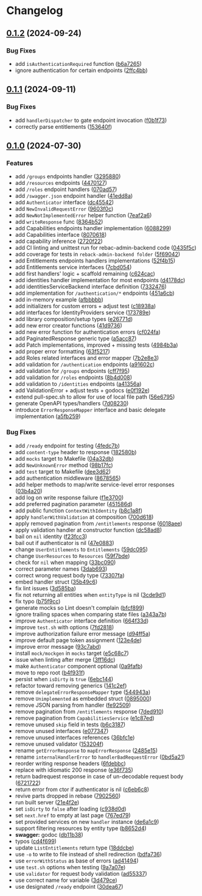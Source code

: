 # Changelog

## [0.1.2](https://github.com/canonical/rebac-admin-ui-handlers/compare/v0.1.1...v0.1.2) (2024-09-24)


### Bug Fixes

* add `isAuthenticationRequired` function ([b6a7265](https://github.com/canonical/rebac-admin-ui-handlers/commit/b6a72651ab562d0b5bda558ffc7955122e52cbcc))
* ignore authentication for certain endpoints ([2ffc4bb](https://github.com/canonical/rebac-admin-ui-handlers/commit/2ffc4bbe238b6d0010eba7da0ff07e2f9f98fa41))

## [0.1.1](https://github.com/canonical/rebac-admin-ui-handlers/compare/v0.1.0...v0.1.1) (2024-09-11)


### Bug Fixes

* add `handlerDispatcher` to gate endpoint invocation ([f0b1f73](https://github.com/canonical/rebac-admin-ui-handlers/commit/f0b1f7311df9697f35966bdc6a086eba6a196029))
* correctly parse entitlements ([153640f](https://github.com/canonical/rebac-admin-ui-handlers/commit/153640f6dd5ecafa7ed0c20f3fc3927fad14f42e))

## [0.1.0](https://github.com/canonical/rebac-admin-ui-handlers/compare/v0.0.1...v0.1.0) (2024-07-30)


### Features

* add `/groups` endpoints handler ([3295880](https://github.com/canonical/rebac-admin-ui-handlers/commit/329588054390d6af3062852d6107dbe5c0a453ff))
* add `/resources` endpoints ([4470127](https://github.com/canonical/rebac-admin-ui-handlers/commit/44701277ca219d88d1bca92627a2f44ac87f1a0a))
* add `/roles` endpoint handlers ([070ad57](https://github.com/canonical/rebac-admin-ui-handlers/commit/070ad576c7807c9819f7be1017c37baf99f7d4f5))
* add `/swagger.json` endpoint handler ([41edd8a](https://github.com/canonical/rebac-admin-ui-handlers/commit/41edd8aa118334ec971a5627c76e1ea926e99d68))
* add `Authenticator` interface ([dc45542](https://github.com/canonical/rebac-admin-ui-handlers/commit/dc455428390d1d38705b19f336a62bfebc2ad31b))
* add `NewInvalidRequestError` ([9603f0c](https://github.com/canonical/rebac-admin-ui-handlers/commit/9603f0ceb3193390f5e9e03aa1738ba38007e03f))
* add `NewNotImplementedError` helper function ([7eaf2a6](https://github.com/canonical/rebac-admin-ui-handlers/commit/7eaf2a6f1e9986289ee9964fde224ce075fbf163))
* add `writeResponse` func ([8364b52](https://github.com/canonical/rebac-admin-ui-handlers/commit/8364b52769e13d5904f9a2af2fe15654828dfb3f))
* add Capabilities endpoints handler implementation ([6088299](https://github.com/canonical/rebac-admin-ui-handlers/commit/608829944be0cd6ec8fac4be67dec3efe1d1b8d4))
* add Capabilities interface ([8070618](https://github.com/canonical/rebac-admin-ui-handlers/commit/8070618a9848ba62c6228c903cdcb60906c4bebf))
* add capability inference ([2720f22](https://github.com/canonical/rebac-admin-ui-handlers/commit/2720f22f87475a8cacc173b46726ce79f63a310a))
* add CI linting and unittest run for rebac-admin-backend code ([0435f5c](https://github.com/canonical/rebac-admin-ui-handlers/commit/0435f5c205514be7a55ff91309b7f721b51a044a))
* add coverage for tests in `reback-admin-backend folder` ([5f69042](https://github.com/canonical/rebac-admin-ui-handlers/commit/5f6904251b8d6c2eb701e3521dd14ef6af3cff71))
* add Entitlements endpoints handlers implementations ([52f4b15](https://github.com/canonical/rebac-admin-ui-handlers/commit/52f4b1591834d0b87649d7561b36ca3dec171836))
* add Entitlements service interfaces ([7cbd054](https://github.com/canonical/rebac-admin-ui-handlers/commit/7cbd05401974f8ad7878156005008e8463c7bab8))
* add first handlers' logic + scaffold remaining ([c624cac](https://github.com/canonical/rebac-admin-ui-handlers/commit/c624cac9563fd6bb4a4c5dee913f793fa9f444e7))
* add identities handler implementation for most endpoints ([d4178dc](https://github.com/canonical/rebac-admin-ui-handlers/commit/d4178dcf4a9b2a9d30a90565d0ca3b07a55db629))
* add identitiesServiceBackend interface definition ([7332476](https://github.com/canonical/rebac-admin-ui-handlers/commit/7332476efd7dd0d921740ecaf67277af10a783d7))
* add implementation for `/authentication/*` endpoints ([451a6cb](https://github.com/canonical/rebac-admin-ui-handlers/commit/451a6cb309448be437b816b0219671fbec4e14f9))
* add in-memory example ([afbbbbb](https://github.com/canonical/rebac-admin-ui-handlers/commit/afbbbbb578f31901dac519c69e86915dbfb73bc8))
* add initializers for custom errors + adjust test ([c18938a](https://github.com/canonical/rebac-admin-ui-handlers/commit/c18938aa282fe5a604a029f0548cf1052b3b9a6b))
* add interfaces for IdentityProviders service ([173789e](https://github.com/canonical/rebac-admin-ui-handlers/commit/173789ee5d691ef774cfa2e7b476a1f68e1888a3))
* add library composition/setup types ([e26771d](https://github.com/canonical/rebac-admin-ui-handlers/commit/e26771d93eba124bcecab942c4832c549870dd91))
* add new error creator functions ([41d9736](https://github.com/canonical/rebac-admin-ui-handlers/commit/41d97366105877edf068b42f8ded518c030c8eb9))
* add new error function for authentication errors ([cf024fa](https://github.com/canonical/rebac-admin-ui-handlers/commit/cf024fa52114bc29b3290b0e458e1a9ede3a9ca1))
* add PaginatedResponse generic type ([a5acc87](https://github.com/canonical/rebac-admin-ui-handlers/commit/a5acc876d905863df20ab0202d6455bb3cf5a37e))
* add Patch implementations, improved + missing tests ([4984b3a](https://github.com/canonical/rebac-admin-ui-handlers/commit/4984b3a4223e1c9f15f3d1035b2364c60a047f14))
* add proper error formatting ([63f5217](https://github.com/canonical/rebac-admin-ui-handlers/commit/63f52175775d86e195547825393b2bf68924bb87))
* add Roles related interfaces and error mapper ([7b2e8e3](https://github.com/canonical/rebac-admin-ui-handlers/commit/7b2e8e39195856e1e8cba50429afbe9cc4f3499b))
* add validation for `/authentication` endpoints ([a91602c](https://github.com/canonical/rebac-admin-ui-handlers/commit/a91602cf5c640c067733ec1e3857903313eef940))
* add validation for `/groups` endpoints ([cff7f95](https://github.com/canonical/rebac-admin-ui-handlers/commit/cff7f9570cd29f76597e0fa1e41c57dd4f6292ee))
* add validation for `/roles` endpoints ([8b4d008](https://github.com/canonical/rebac-admin-ui-handlers/commit/8b4d0087d99bae41ac20b905b95df92c5c07253d))
* add validation to `/identities` endpoints ([a41356a](https://github.com/canonical/rebac-admin-ui-handlers/commit/a41356a32f9b06cf37be5ef7ba7371a57342b4c6))
* add ValidationError + adjust tests + godocs ([e0f192e](https://github.com/canonical/rebac-admin-ui-handlers/commit/e0f192ed57fef3860cf5b1b499003944acd018cb))
* extend pull-spec.sh to allow for use of local file path ([56e6795](https://github.com/canonical/rebac-admin-ui-handlers/commit/56e6795089876695016a1770153c5be9580aec0b))
* generate OpenAPI types/handlers ([7d08230](https://github.com/canonical/rebac-admin-ui-handlers/commit/7d08230ac298bda885bd31e90f375b11bc0f4ee8))
* introduce `ErrorResponseMapper` interface and basic delegate implementation ([a5fb259](https://github.com/canonical/rebac-admin-ui-handlers/commit/a5fb2594417e662a5add9c513caa988a1a941189))


### Bug Fixes

* add `/ready` endpoint for testing ([4fedc7b](https://github.com/canonical/rebac-admin-ui-handlers/commit/4fedc7bc6ccbc0a57605880af55aebcd30178cb5))
* add `content-type` header to response ([182580b](https://github.com/canonical/rebac-admin-ui-handlers/commit/182580bcdf9b5c2556698363c25aae945ae9f2db))
* add `mocks` target to Makefile ([04a32db](https://github.com/canonical/rebac-admin-ui-handlers/commit/04a32dbfb460f280ba6357cacf964cd598e7cfa8))
* add `NewUnknownError` method ([98b17fc](https://github.com/canonical/rebac-admin-ui-handlers/commit/98b17fc549824dd58219304ea6ce12f8d85cb94d))
* add `test` target to Makefile ([dee3d62](https://github.com/canonical/rebac-admin-ui-handlers/commit/dee3d627c943822bdffdc0f94ec4ef2a17c21e76))
* add authentication middleware ([8678565](https://github.com/canonical/rebac-admin-ui-handlers/commit/8678565b9d6014b558ce0f142fcf99d4eb4d7983))
* add helper methods to map/write service-level error responses ([03b4a20](https://github.com/canonical/rebac-admin-ui-handlers/commit/03b4a20def6cae024cac1c9a9a8c5e039efd2052))
* add log on write response failure ([f1e3700](https://github.com/canonical/rebac-admin-ui-handlers/commit/f1e3700bfdbf8f7e566e7ed889e8a37a354a961d))
* add preferred pagination parameter ([451586d](https://github.com/canonical/rebac-admin-ui-handlers/commit/451586d7a2df8c97d72d31e0f386901860454c13))
* add public function `ContextWithIdentity` ([b8c1a8f](https://github.com/canonical/rebac-admin-ui-handlers/commit/b8c1a8f9f7580446d9c9b5d98f75fd143f13bc95))
* apply `handlerWithValidation` at composition ([700d618](https://github.com/canonical/rebac-admin-ui-handlers/commit/700d618b9869d1e475b78c7c79bda674bd480ed4))
* apply removed pagination from `/entitlements` response ([6018aee](https://github.com/canonical/rebac-admin-ui-handlers/commit/6018aeeadc57168754047c1137327ce306e2d701))
* apply validation handler at constructor function ([dc58ad8](https://github.com/canonical/rebac-admin-ui-handlers/commit/dc58ad8db1a31d54396b1fe3b8fb434c90ad23c3))
* bail on `nil` identity ([f23fcc3](https://github.com/canonical/rebac-admin-ui-handlers/commit/f23fcc33ddd2a964cb0104a394cf8b4b630e5997))
* bail out if authenticator is nil ([47e0883](https://github.com/canonical/rebac-admin-ui-handlers/commit/47e0883f1a46b781349f4fddee4726ffee40b08a))
* change `UserEntitlements` to `Entitlements` ([59dc095](https://github.com/canonical/rebac-admin-ui-handlers/commit/59dc09589bd9e5a580fc0fc15940bf0ba7a1669b))
* change `UserResources` to `Resources` ([59f7bde](https://github.com/canonical/rebac-admin-ui-handlers/commit/59f7bdec0e308a638a2e134d393a761c363eac67))
* check for `nil` when mapping ([33bc090](https://github.com/canonical/rebac-admin-ui-handlers/commit/33bc0900d41788184219f105324e2f76bcd80fb7))
* correct parameter names ([3dab693](https://github.com/canonical/rebac-admin-ui-handlers/commit/3dab693c55cdc6667418b445837e05faaf7d26df))
* correct wrong request body type ([73307fa](https://github.com/canonical/rebac-admin-ui-handlers/commit/73307fac34e1a3326375b181e3c76e725d02e8b9))
* embed handler struct ([35b49c6](https://github.com/canonical/rebac-admin-ui-handlers/commit/35b49c6988ccc1647e53bfc3d1e5346c4d9d2c05))
* fix lint issues ([3d585ba](https://github.com/canonical/rebac-admin-ui-handlers/commit/3d585bad497c7f37cc5f3b00628c17f54c65e925))
* fix not returning all entities when `entityType` is nil ([3cde9d1](https://github.com/canonical/rebac-admin-ui-handlers/commit/3cde9d14b0bc1123d6246f0b0aae1f7645d4771b))
* fix typo ([b75f9cc](https://github.com/canonical/rebac-admin-ui-handlers/commit/b75f9ccf77b58a3862e8b3fb2579a64f1b7b552a))
* generate mocks so Lint doesn't complain ([bfcf899](https://github.com/canonical/rebac-admin-ui-handlers/commit/bfcf89981726c4e5e349c072e9b53a434d034db6))
* ignore trailing spaces when comparing state files ([a343a7b](https://github.com/canonical/rebac-admin-ui-handlers/commit/a343a7b4283d1b911b4693924fa0df284b2ae15a))
* improve `Authenticator` interface definition ([664f33d](https://github.com/canonical/rebac-admin-ui-handlers/commit/664f33dfc96eee706f77f3878c66f9b2344e1808))
* improve `test.sh` with options ([7fd2818](https://github.com/canonical/rebac-admin-ui-handlers/commit/7fd2818e18970671a46c066b956d09e93b11f836))
* improve authorization failure error message ([d94ff5a](https://github.com/canonical/rebac-admin-ui-handlers/commit/d94ff5a6a783a91504fc8182cca967e04bc0515c))
* improve default page token assignment ([123e4de](https://github.com/canonical/rebac-admin-ui-handlers/commit/123e4de3fbf36a352391bebaf43361f6d06769a5))
* improve error message ([93c7abd](https://github.com/canonical/rebac-admin-ui-handlers/commit/93c7abd53569a230008e1050ed8ecde7e03405c9))
* install `mock/mockgen` in `mocks` target ([e5c68c7](https://github.com/canonical/rebac-admin-ui-handlers/commit/e5c68c7824021eaaa166e3841b5102bc1be2d439))
* issue when linting after merge ([3ff16dc](https://github.com/canonical/rebac-admin-ui-handlers/commit/3ff16dc1fe04de8751525c4692289545143d26b0))
* make `Authenticator` component optional ([0a9fafb](https://github.com/canonical/rebac-admin-ui-handlers/commit/0a9fafbcd643974d27e3560d01a4eb90e317e90d))
* move to repo root ([b4f931f](https://github.com/canonical/rebac-admin-ui-handlers/commit/b4f931fde4e370b9e0cf853e25b4f37ad984c0db))
* persist when `isDirty` is `true` ([6ebc144](https://github.com/canonical/rebac-admin-ui-handlers/commit/6ebc144e770bdb03e879ad65374242d9c313fd62))
* refactor toward removing generics ([141c2ef](https://github.com/canonical/rebac-admin-ui-handlers/commit/141c2efc49b1426bfed6b847915c0636c5edf91a))
* remove `delegateErrorResponseMapper` type ([544943a](https://github.com/canonical/rebac-admin-ui-handlers/commit/544943abdc2969cf53d6c06d4dea1329aa9bb48b))
* remove `Unimplemented` as embedded struct ([0895000](https://github.com/canonical/rebac-admin-ui-handlers/commit/0895000b365e412951427956b66899513d584048))
* remove JSON parsing from handler ([fe92509](https://github.com/canonical/rebac-admin-ui-handlers/commit/fe9250962bb622812d11e6466ad9416d25e3bdd3))
* remove pagination from `/entitlements` response ([7ded910](https://github.com/canonical/rebac-admin-ui-handlers/commit/7ded9101888ac76c0a88aa431698d08f5f4d1647))
* remove pagination from `CapabilitiesService` ([e1c87ed](https://github.com/canonical/rebac-admin-ui-handlers/commit/e1c87edc99b8740929c7a6ae4e3734738a904a50))
* remove unused `skip` field in tests ([b6c3187](https://github.com/canonical/rebac-admin-ui-handlers/commit/b6c3187e336416dfc92de6470bb0a05c0984248a))
* remove unused interfaces ([e077347](https://github.com/canonical/rebac-admin-ui-handlers/commit/e077347835d27533e7f05c539eaec5e735ddbeea))
* remove unused interfaces references ([36bfc1e](https://github.com/canonical/rebac-admin-ui-handlers/commit/36bfc1e885b64c8244892275f8a9356b640acb4f))
* remove unused validator ([153204f](https://github.com/canonical/rebac-admin-ui-handlers/commit/153204fb1338201ec57246a3aa6db91bdc0c58b8))
* rename `getErrorResponse` to `mapErrorResponse` ([2485e15](https://github.com/canonical/rebac-admin-ui-handlers/commit/2485e1586088a07df2dbdbbb3f6678e1d5bd9346))
* rename `internalHandlerError` to `handlerBadRequestError` ([0bd5a21](https://github.com/canonical/rebac-admin-ui-handlers/commit/0bd5a212c43f1595224044269a1914879ea6dcf5))
* reorder writing response headers ([6fdebbc](https://github.com/canonical/rebac-admin-ui-handlers/commit/6fdebbcbbdc5b43e0e933aab2f4a900929fdd2ea))
* replace with idiomatic 200 response ([e36f735](https://github.com/canonical/rebac-admin-ui-handlers/commit/e36f735eda10bb7624ae9a8e4c463f871b58ed77))
* return badrequest response in case of un-decodable request body ([6721722](https://github.com/canonical/rebac-admin-ui-handlers/commit/6721722e9b85ba13e183cae137e953cee5b5b974))
* return error from ctor if authenticator is nil ([c6eb6c8](https://github.com/canonical/rebac-admin-ui-handlers/commit/c6eb6c88c2d2d7ac1c68c6fbe8b3af838e59d0a2))
* revive parts dropped in rebase ([7902560](https://github.com/canonical/rebac-admin-ui-handlers/commit/790256009282b2e10493f7b698956fb6064df0ee))
* run built server ([21e4f2e](https://github.com/canonical/rebac-admin-ui-handlers/commit/21e4f2e0dd9d9ee22fc433c147375bf9d69947bf))
* set `isDirty` to `false` after loading ([c938d0d](https://github.com/canonical/rebac-admin-ui-handlers/commit/c938d0d4e11993d1a123aa850a6a7f7d173e43bb))
* set `next.href` to empty at last page ([767ed79](https://github.com/canonical/rebac-admin-ui-handlers/commit/767ed7976b51606d5121bff96eeb91f8534a314e))
* set provided services on new `handler` instance ([de6a1c9](https://github.com/canonical/rebac-admin-ui-handlers/commit/de6a1c979009f53bf12b4055f91b88b10be71a34))
* support filtering resources by entity type ([b8652d4](https://github.com/canonical/rebac-admin-ui-handlers/commit/b8652d47ab6ddf1a2e9f5b1d39d29720867d2661))
* **swagger:** godoc ([db11b38](https://github.com/canonical/rebac-admin-ui-handlers/commit/db11b385590e9918700d97321c337e75d7abde8d))
* typos ([cd4f699](https://github.com/canonical/rebac-admin-ui-handlers/commit/cd4f6997654109ae56954c495c661a3203890220))
* update `ListEntitlements` return type ([18ddcbe](https://github.com/canonical/rebac-admin-ui-handlers/commit/18ddcbee8e01359acb7523ddd7cdefb987218718))
* use `-o` to write to file instead of shell redirection ([bdfa736](https://github.com/canonical/rebac-admin-ui-handlers/commit/bdfa7364b72f77144eb0d1b0642e9c330d618246))
* use `errorWithStatus` as base of errors ([ad41494](https://github.com/canonical/rebac-admin-ui-handlers/commit/ad414941ea3e89ee5dd200b938ce1be574c88bd7))
* use `test.sh` options when testing ([9a7a07e](https://github.com/canonical/rebac-admin-ui-handlers/commit/9a7a07eff1b1ed6cb89263e646c9a762756fb4f0))
* use `validator` for request body validation ([ad55337](https://github.com/canonical/rebac-admin-ui-handlers/commit/ad55337ed0895ad65e002334449d946218cf4420))
* use correct name for variable ([3d479ce](https://github.com/canonical/rebac-admin-ui-handlers/commit/3d479cec5833a8a227e3e46de3301cb5fb553aef))
* use designated `/ready` endpoint ([30dea67](https://github.com/canonical/rebac-admin-ui-handlers/commit/30dea6794768ba2b58922adf0d5a527d2a795b4f))
